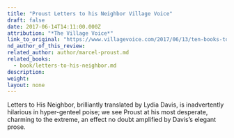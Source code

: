 ```yaml
---
title: "Proust Letters to his Neighbor Village Voice"
draft: false
date: 2017-06-14T14:11:00.000Z
attribution: "*The Village Voice*"
link_to_original: "https://www.villagevoice.com/2017/06/13/ten-books-to-read-this-summer/"
nd_author_of_this_review:
related_author: author/marcel-proust.md
related_books:
  - book/letters-to-his-neighbor.md
description:
weight:
layout: none
---
```

Letters to His Neighbor, brilliantly translated by Lydia Davis, is inadvertently hilarious in hyper-genteel poise; we see Proust at his most desperate, charming to the extreme, an effect no doubt amplified by Davis’s elegant prose.

